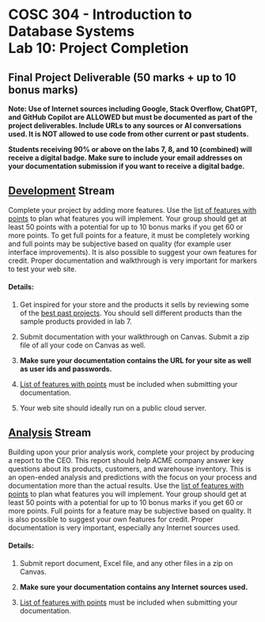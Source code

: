 # COSC 304 - Introduction to Database Systems<br>Lab 10: Project Completion

## Final Project Deliverable (50 marks + up to 10 bonus marks)

**Note: Use of Internet sources including Google, Stack Overflow, ChatGPT, and GitHub Copilot are ALLOWED but must be documented as part of the project deliverables. Include URLs to any sources or AI conversations used. It is NOT allowed to use code from other current or past students.**

**Students receiving 90% or above on the labs 7, 8, and 10 (combined) will receive a digital badge. Make sure to include your email addresses on your documentation submission if you want to receive a digital badge.**

## [Development](develop/) Stream

Complete your project by adding more features. Use the [list of features with points](lab10/developProjectFeatureMarking.docx) to plan what features you will implement. Your group should get at least 50 points with a potential for up to 10 bonus marks if you get 60 or more points. To get full points for a feature, it must be completely working and full points may be subjective based on quality (for example user interface improvements). It is also possible to suggest your own features for credit. Proper documentation and walkthrough is very important for markers to test your web site.

#### Details:

1. Get inspired for your store and the products it sells by reviewing some of the [best past projects](https://cmps-people.ok.ubc.ca/rlawrenc/teaching/304/Project/index.html). You should sell different products than the sample products provided in lab 7.

2. Submit documentation with your walkthrough on Canvas. Submit a zip file of all your code on Canvas as well.

3. **Make sure your documentation contains the URL for your site as well as user ids and passwords.**

4. [List of features with points](lab10/developProjectFeatureMarking.docx) must be included when submitting your documentation.

5. Your web site should ideally run on a public cloud server.

## [Analysis](analyze/) Stream

Building upon your prior analysis work, complete your project by producing a report to the CEO. This report should help ACME company answer key questions about its products, customers, and warehouse inventory. This is an open-ended analysis and predictions with the focus on your process and documentation more than the actual results. Use the [list of features with points](analyze/analyzeProjectFeatureMarking.docx) to plan what features you will implement. Your group should get at least 50 points with a potential for up to 10 bonus marks if you get 60 or more points. Full points for a feature may be subjective based on quality. It is also possible to suggest your own features for credit. Proper documentation is very important, especially any Internet sources used.

#### Details:

1. Submit report document, Excel file, and any other files in a zip on Canvas.

2. **Make sure your documentation contains any Internet sources used.**

3. [List of features with points](analyze/analyzeProjectFeatureMarking.docx) must be included when submitting your documentation.

